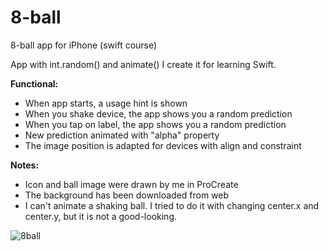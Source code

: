 # 8-ball
8-ball app for iPhone (swift course)

App with int.random() and animate()
I create it for learning Swift.

**Functional:**
- When app starts, a usage hint is shown
- When you shake device, the app shows you a random prediction
- When you tap on label, the app shows you a random prediction
- New prediction animated with "alpha" property
- The image position is adapted for devices with align and constraint


**Notes:**
- Icon and ball image were drawn by me in ProCreate
- The background has been downloaded from web
- I can't animate a shaking ball. I tried to do it with changing center.x and center.y, but it is not a good-looking.

![8ball](https://user-images.githubusercontent.com/5194393/167356719-98c5d07b-6d0f-49a6-9453-637c98030ca8.gif)
